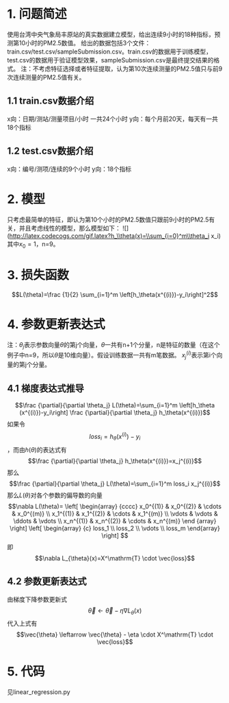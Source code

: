 ﻿# 1. 问题简述
使用台湾中央气象局丰原站的真实数据建立模型，给出连续9小时的18种指标，预测第10小时的PM2.5数值。
给出的数据包括3个文件：train.csv/test.csv/sampleSubmission.csv。train.csv的数据用于训练模型，test.csv的数据用于验证模型效果，sampleSubmission.csv是最终提交结果的格式。
注：不考虑特征选择或者特征提取，认为第10次连续测量的PM2.5值只与前9次连续测量的PM2.5值有关。
## 1.1 train.csv数据介绍

x向：日期/测站/测量项目/小时
一共24个小时
y向：每个月前20天，每天有一共18个指标
## 1.2 test.csv数据介绍

x向：编号/测项/连续的9个小时
y向：18个指标
# 2. 模型
只考虑最简单的特征，即认为第10个小时的PM2.5数值只跟前9小时的PM2.5有关，并且考虑线性的模型，那么模型如下：
![](http://latex.codecogs.com/gif.latex?h_\\theta(x)=\\sum_{i=0}^m\\theta_i x_i)
其中$x_0=1$，n=9。
# 3. 损失函数
$$L(\theta)=\frac {1}{2} \sum_{i=1}^m \left[h_\theta(x^{(i)})-y_i\right]^2$$
# 4. 参数更新表达式
注：$\theta_j$表示参数向量$\theta$的第j个向量，$\theta$一共有n+1个分量，n是特征的数量（在这个例子中n=9，所以$\theta$是10维向量）。假设训练数据一共有m笔数据。
$x_j^{(i)}$表示第i个向量的第j个分量。
## 4.1 梯度表达式推导
$$\frac {\partial}{\partial \theta_j} L(\theta)=\sum_{i=1}^m \left[h_\theta (x^{(i)})-y_i\right] \frac {\partial}{\partial \theta_j} h_\theta(x^{(i)})$$
如果令$$loss_i=h_\theta(x^{(i)})-y_i$$，而由$h(\theta)$的表达式有$$\frac {\partial}{\partial \theta_j} h_\theta(x^{(i)})=x_j^{(i)}$$
那么$$\frac {\partial}{\partial \theta_j} L(\theta)=\sum_{i=1}^m loss_i x_j^{(i)}$$
那么$L(\theta)$对各个参数的偏导数的向量$$\nabla L(\theta)=
\left[ 
\begin{array} {cccc}
x_0^{(1)} & x_0^{(2)} & \cdots & x_0^{(m)}  \\
x_1^{(1)} & x_1^{(2)} & \cdots & x_1^{(m)}  \\
\vdots & \vdots & \ddots & \vdots \\
x_n^{(1)} & x_n^{(2)} & \cdots & x_n^{(m)}
\end {array}
\right] 
\left[ 
\begin{array} {c}
loss_1 \\
loss_2 \\
\vdots \\
loss_m
\end{array} 
\right]
$$
即
$$\nabla L_{\theta}(x)=X^\mathrm{T} \cdot \vec{loss}$$
## 4.2 参数更新表达式
由梯度下降参数更新式
$$\vec{\theta} \leftarrow \vec{\theta} - \eta \nabla L_{\theta}(x)$$
代入上式有
$$\vec{\theta} \leftarrow \vec{\theta} - \eta \cdot X^\mathrm{T} \cdot \vec{loss}$$
# 5. 代码
见linear_regression.py